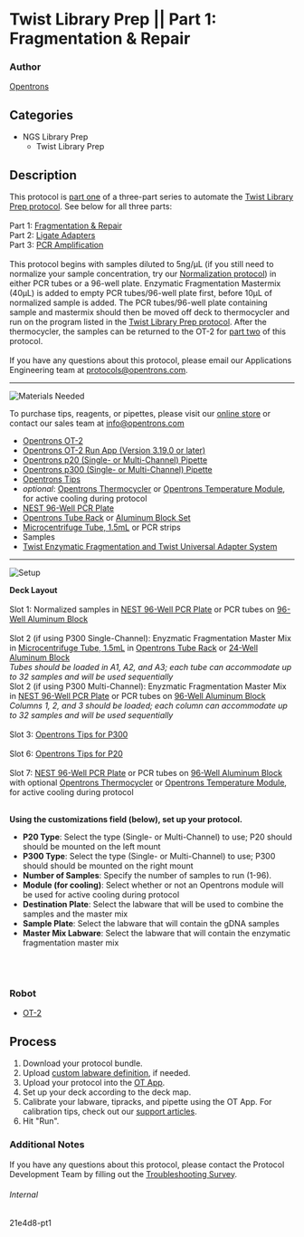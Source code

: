# Twist Library Prep || Part 1: Fragmentation & Repair

### Author
[Opentrons](https://opentrons.com/)

## Categories
* NGS Library Prep
	* Twist Library Prep


## Description
This protocol is [part one](https://develop.protocols.opentrons.com/protocol/21e4d8-pt1) of a three-part series to automate the [Twist Library Prep protocol](https://www.twistbioscience.com/sites/default/files/resources/2019-09/Protocol_NGS_EnzymaticFragUniversalAdapterSystem_11Sep19_Rev1.pdf). See below for all three parts:</br>
</br>
Part 1: [Fragmentation & Repair](https://develop.protocols.opentrons.com/protocol/21e4d8-pt1)</br>
Part 2: [Ligate Adapters](https://develop.protocols.opentrons.com/protocol/21e4d8-pt2)</br>
Part 3: [PCR Amplification](https://develop.protocols.opentrons.com/protocol/21e4d8-pt3)</br>
</br>
This protocol begins with samples diluted to 5ng/µL (if you still need to normalize your sample concentration, try our [Normalization protocol](https://protocols.opentrons.com/protocol/normalization)) in either PCR tubes or a 96-well plate. Enzymatic Fragmentation Mastermix (40µL) is added to empty PCR tubes/96-well plate first, before 10µL of normalized sample is added. The PCR tubes/96-well plate containing sample and mastermix should then be moved off deck to thermocycler and run on the program listed in the [Twist Library Prep protocol](https://www.twistbioscience.com/sites/default/files/resources/2019-09/Protocol_NGS_EnzymaticFragUniversalAdapterSystem_11Sep19_Rev1.pdf). After the thermocycler, the samples can be returned to the OT-2 for [part two](https://develop.protocols.opentrons.com/protocol/21e4d8-pt2) of this protocol.</br>
</br>
If you have any questions about this protocol, please email our Applications Engineering team at [protocols@opentrons.com](mailto:protocols@opentrons.com).

---
![Materials Needed](https://s3.amazonaws.com/opentrons-protocol-library-website/custom-README-images/001-General+Headings/materials.png)

To purchase tips, reagents, or pipettes, please visit our [online store](https://shop.opentrons.com/) or contact our sales team at [info@opentrons.com](mailto:info@opentrons.com)

* [Opentrons OT-2](https://shop.opentrons.com/collections/ot-2-robot/products/ot-2)
* [Opentrons OT-2 Run App (Version 3.19.0 or later)](https://opentrons.com/ot-app/)
* [Opentrons p20 (Single- or Multi-Channel) Pipette](https://shop.opentrons.com/collections/ot-2-robot/products/single-channel-electronic-pipette)
* [Opentrons p300 (Single- or Multi-Channel) Pipette](https://shop.opentrons.com/collections/ot-2-pipettes/products/8-channel-electronic-pipette)
* [Opentrons Tips](https://shop.opentrons.com/collections/opentrons-tips)
* *optional*: [Opentrons Thermocycler](https://shop.opentrons.com/collections/hardware-modules/products/thermocycler-module) or [Opentrons Temperature Module](https://shop.opentrons.com/collections/hardware-modules/products/tempdeck), for active cooling during protocol
* [NEST 96-Well PCR Plate](https://shop.opentrons.com/collections/verified-labware/products/nest-0-1-ml-96-well-pcr-plate-full-skirt)
* [Opentrons Tube Rack](https://shop.opentrons.com/collections/verified-labware/products/tube-rack-set-1) or [Aluminum Block Set](https://shop.opentrons.com/collections/verified-labware/products/aluminum-block-set)
* [Microcentrifuge Tube, 1.5mL](https://shop.opentrons.com/collections/verified-consumables/products/nest-microcentrifuge-tubes) or PCR strips
* Samples
* [Twist Enzymatic Fragmentation and Twist Universal Adapter System](https://www.twistbioscience.com/resources/protocol/enzymatic-fragmentation-and-twist-universal-adapter-system-use-twist-ngs)



---
![Setup](https://s3.amazonaws.com/opentrons-protocol-library-website/custom-README-images/001-General+Headings/Setup.png)

**Deck Layout**</br>
</br>
Slot 1: Normalized samples in [NEST 96-Well PCR Plate](https://shop.opentrons.com/collections/verified-labware/products/nest-0-1-ml-96-well-pcr-plate-full-skirt) or PCR tubes on [96-Well Aluminum Block](https://shop.opentrons.com/collections/verified-labware/products/aluminum-block-set)</br>
</br>
Slot 2 (if using P300 Single-Channel): Enyzmatic Fragmentation Master Mix in [Microcentrifuge Tube, 1.5mL](https://shop.opentrons.com/collections/verified-consumables/products/nest-microcentrifuge-tubes) in [Opentrons Tube Rack](https://shop.opentrons.com/collections/verified-labware/products/tube-rack-set-1) or [24-Well Aluminum Block](https://shop.opentrons.com/collections/verified-labware/products/aluminum-block-set)</br>
*Tubes should be loaded in A1, A2, and A3; each tube can accommodate up to 32 samples and will be used sequentially*</br>
Slot 2 (if using P300 Multi-Channel): Enyzmatic Fragmentation Master Mix in [NEST 96-Well PCR Plate](https://shop.opentrons.com/collections/verified-labware/products/nest-0-1-ml-96-well-pcr-plate-full-skirt) or PCR tubes on [96-Well Aluminum Block](https://shop.opentrons.com/collections/verified-labware/products/aluminum-block-set)</br>
*Columns 1, 2, and 3 should be loaded; each column can accommodate up to 32 samples and will be used sequentially*</br>
</br>
Slot 3: [Opentrons Tips for P300](https://shop.opentrons.com/collections/opentrons-tips)</br>
</br>
Slot 6: [Opentrons Tips for P20](https://shop.opentrons.com/collections/opentrons-tips)</br>
</br>
Slot 7: [NEST 96-Well PCR Plate](https://shop.opentrons.com/collections/verified-labware/products/nest-0-1-ml-96-well-pcr-plate-full-skirt) or PCR tubes on [96-Well Aluminum Block](https://shop.opentrons.com/collections/verified-labware/products/aluminum-block-set) with optional [Opentrons Thermocycler](https://shop.opentrons.com/collections/hardware-modules/products/thermocycler-module) or [Opentrons Temperature Module](https://shop.opentrons.com/collections/hardware-modules/products/tempdeck), for active cooling during protocol</br>
</br>

**Using the customizations field (below), set up your protocol.**
* **P20 Type**: Select the type (Single- or Multi-Channel) to use; P20 should should be mounted on the left mount
* **P300 Type**: Select the type (Single- or Multi-Channel) to use; P300 should should be mounted on the right mount
* **Number of Samples**: Specify the number of samples to run (1-96).
* **Module (for cooling)**: Select whether or not an Opentrons module will be used for active cooling during protocol
* **Destination Plate**: Select the labware that will be used to combine the samples and the master mix
* **Sample Plate**: Select the labware that will contain the gDNA samples
* **Master Mix Labware**: Select the labware that will contain the enzymatic fragmentation master mix
</br>
</br>

### Robot
* [OT-2](https://opentrons.com/ot-2)

## Process

1. Download your protocol bundle.
2. Upload [custom labware definition](https://support.opentrons.com/en/articles/3136506-using-labware-in-your-protocols), if needed.
3. Upload your protocol into the [OT App](https://opentrons.com/ot-app).
4. Set up your deck according to the deck map.
5. Calibrate your labware, tipracks, and pipette using the OT App. For calibration tips, check out our [support articles](https://support.opentrons.com/en/collections/1559720-guide-for-getting-started-with-the-ot-2).
6. Hit "Run".

### Additional Notes
If you have any questions about this protocol, please contact the Protocol Development Team by filling out the [Troubleshooting Survey](https://protocol-troubleshooting.paperform.co/).

###### Internal
21e4d8-pt1
